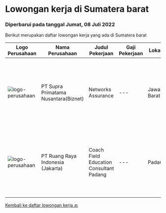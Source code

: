 
  # Lowongan kerja di Sumatera barat

  ### Diperbarui pada tanggal Jumat, 08 Juli 2022

  Berikut merupakan daftar lowongan kerja yang ada di Sumatera barat

  |Logo Perusahaan | Nama Perusahaan | Judul Pekerjaan | Gaji Pekerjaan | Lokasi | Deskripsi | Tanggal diunggah | Pranala |
  | -------------- | --------------- | --------------- | --------- | --------- | -------------- | ------- | ----------- |
  |![logo-perusahaan](https://image-service-cdn.seek.com.au/1033d36f751f076cfdd637ed0acbcbf8508866ec/ee4dce1061f3f616224767ad58cb2fc751b8d2dc)|PT Supra Primatama Nusantara(Biznet)|Networks Assurance|---|Jawa Barat|Tanggung Jawab:  Melakukan Audit &amp; Commissioning jaringan Fiber Optic (FTTx GPON, and Metro Ethernet) Memastikan pembangunan jaringan fiber optik...|Rabu, 22 Juni 2022|https://www.jobstreet.co.id/id/job/networks-assurance-3928898?token=0~72c74ed4-8572-4c2f-a590-cf3aa98ec34d&sectionRank=1&jobId=jobstreet-id-job-3928898|
|![logo-perusahaan](https://image-service-cdn.seek.com.au/7eee59ea5934120f389dd02961ddcb6b62946481/ee4dce1061f3f616224767ad58cb2fc751b8d2dc)|PT Ruang Raya Indonesia (Jakarta)|Coach Field Education Consultant Padang|---|Padang|Ruangguru is a tech-enabled education company that provides a one-stop learning experience for students to have better access to quality content and...|Kamis, 07 Juli 2022|https://www.jobstreet.co.id/id/job/coach-field-education-consultant-padang-1032311954?token=0~72c74ed4-8572-4c2f-a590-cf3aa98ec34d&sectionRank=2&jobId=jobstreet-id-job-1032311954|


  [Kembali ke daftar lowongan kerja 🔙](../README.md#daftar-lowongan-kerja)
  